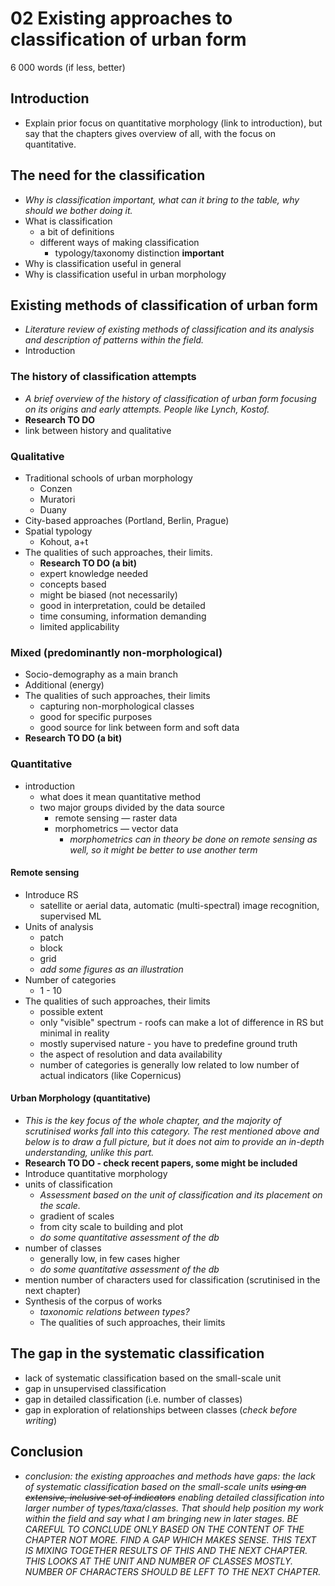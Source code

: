 # 02 Existing approaches to classification of urban form
6 000 words (if less, better)

## Introduction
- Explain prior focus on quantitative morphology (link to introduction), but say that the chapters gives overview of all, with the focus on quantitative.

## The need for the classification
- *Why is classification important, what can it bring to the table, why should we bother doing it.*
- What is classification
	- a bit of definitions
	- different ways of making classification
		- typology/taxonomy distinction **important**
- Why is classification useful in general
- Why is classification useful in urban morphology

## Existing methods of classification of urban form
- *Literature review of existing methods of classification and its analysis and description of patterns within the field.*
- Introduction

### The history of classification attempts
- *A brief overview of the history of classification of urban form focusing on its origins and early attempts. People like Lynch, Kostof.*
- **Research TO DO**
- link between history and qualitative

### Qualitative
- Traditional schools of urban morphology
	- Conzen
	- Muratori
	- Duany
- City-based approaches (Portland, Berlin, Prague)
- Spatial typology
	- Kohout, a+t
- The qualities of such approaches, their limits.
  - **Research TO DO (a bit)**
  - expert knowledge needed
  - concepts based
  - might be biased (not necessarily)
  - good in interpretation, could be detailed
  - time consuming, information demanding
  - limited applicability

### Mixed (predominantly non-morphological)
- Socio-demography as a main branch
- Additional (energy)
- The qualities of such approaches, their limits
	- capturing non-morphological classes
	- good for specific purposes
	- good source for link between form and soft data
- **Research TO DO (a bit)**

### Quantitative
- introduction
	- what does it mean quantitative method
	- two major groups divided by the data source
		- remote sensing — raster data
		- morphometrics — vector data
			- *morphometrics can in theory be done on remote sensing as well, so it might be better to use another term*

#### Remote sensing
- Introduce RS
	- satellite or aerial data, automatic (multi-spectral) image recognition, supervised ML
- Units of analysis
	- patch
	- block
	- grid
	- *add some figures as an illustration*
- Number of categories
	- 1 - 10
- The qualities of such approaches, their limits
	- possible extent
	- only "visible" spectrum - roofs can make a lot of difference in RS but minimal in reality
	- mostly supervised nature - you have to predefine ground truth
	- the aspect of resolution and data availability
	- number of categories is generally low related to low number of actual indicators (like Copernicus)

#### Urban Morphology (quantitative)
- *This is the key focus of the whole chapter, and the majority of scrutinised works fall into this category. The rest mentioned above and below is to draw a full picture, but it does not aim to provide an in-depth understanding, unlike this part.*
- **Research TO DO - check recent papers, some might be included**
- Introduce quantitative morphology
- units of classification
  - *Assessment based on the unit of classification and its placement on the scale.*
  - gradient of scales
  - from city scale to building and plot
  - *do some quantitative assessment of the db*
- number of classes
  - generally low, in few cases higher
  - *do some quantitative assessment of the db*
- mention number of characters used for classification (scrutinised in the next chapter)
- Synthesis of the corpus of works
	- *taxonomic relations between types?*
	- The qualities of such approaches, their limits

## The gap in the systematic classification
- lack of systematic classification based on the small-scale unit
- gap in unsupervised classification
- gap in detailed classification (i.e. number of classes)
- gap in exploration of relationships between classes (*check before writing*)

## Conclusion
- *conclusion: the existing approaches and methods have gaps: the lack of systematic classification based on the small-scale units ~~using an extensive, inclusive set of indicators~~ enabling detailed classification into larger number of types/taxa/classes.  That should help position my work within the field and say what I am bringing new in later stages. BE CAREFUL TO CONCLUDE ONLY BASED ON THE CONTENT OF THE CHAPTER NOT MORE. FIND A GAP WHICH MAKES SENSE. THIS TEXT IS MIXING TOGETHER RESULTS OF THIS AND THE NEXT CHAPTER. THIS LOOKS AT THE UNIT AND NUMBER OF CLASSES MOSTLY. NUMBER OF CHARACTERS SHOULD BE LEFT TO THE NEXT CHAPTER.*